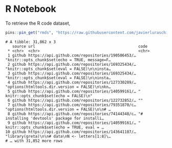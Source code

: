 R Notebook
================

To retrieve the R code
dataset,

``` r
pins::pin_get("rmds", "https://raw.githubusercontent.com/javierluraschi/rmds/datasets/")
```

    # A tibble: 31,862 x 3
       source url                                             code                                          
     * <chr>  <chr>                                           <chr>                                         
     1 github https://api.github.com/repositories/190506453/… "knitr::opts_chunk$set(echo = TRUE, message=F…
     2 github https://api.github.com/repositories/169325434/… "knitr::opts_chunk$set(eval = FALSE)\n\ninsta…
     3 github https://api.github.com/repositories/169325434/… "knitr::opts_chunk$set(eval = FALSE)\n\ninsta…
     4 github https://api.github.com/repositories/127330289/… "options(htmltools.dir.version = FALSE)\n\nkn…
     5 github https://api.github.com/repositories/140599161/… "  knitr::opts_chunk$set(echo = FALSE)\n"     
     6 github https://api.github.com/repositories/122732852/… ""                                            
     7 github https://api.github.com/repositories/79351870/c… "options(htmltools.dir.version = FALSE)\n\n# …
     8 github https://api.github.com/repositories/74144348/c… "# installing 'devtools' package for installi…
     9 github https://api.github.com/repositories/140599161/… "  knitr::opts_chunk$set(echo = TRUE, eval = …
    10 github https://api.github.com/repositories/143641107/… "library(greta)\n\n# data\nN <- letters[1:8]\…
    # … with 31,852 more rows

